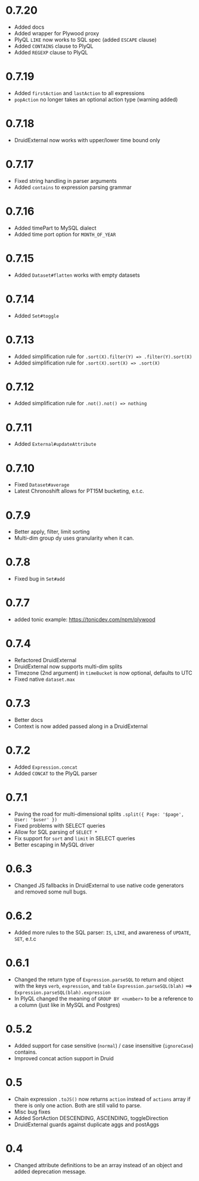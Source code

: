 # 0.7.20

- Added docs
- Added wrapper for Plywood proxy
- PlyQL `LIKE` now works to SQL spec (added `ESCAPE` clause)
- Added `CONTAINS` clause to PlyQL
- Added `REGEXP` clause to PlyQL

# 0.7.19

- Added `firstAction` and `lastAction` to all expressions
- `popAction` no longer takes an optional action type (warning added)

# 0.7.18

- DruidExternal now works with upper/lower time bound only

# 0.7.17

- Fixed string handling in parser arguments
- Added `contains` to expression parsing grammar

# 0.7.16

- Added timePart to MySQL dialect
- Added time port option for `MONTH_OF_YEAR`

# 0.7.15

- Added `Dataset#flatten` works with empty datasets

# 0.7.14

- Added `Set#toggle`

# 0.7.13

- Added simplification rule for `.sort(X).filter(Y) => .filter(Y).sort(X)`
- Added simplification rule for `.sort(X).sort(X) => .sort(X)`

# 0.7.12

- Added simplification rule for `.not().not() => nothing`

# 0.7.11

- Added `External#updateAttribute`

# 0.7.10

- Fixed `Dataset#average`
- Latest Chronoshift allows for PT15M bucketing, e.t.c. 

# 0.7.9

- Better apply, filter, limit sorting 
- Multi-dim group dy uses granularity when it can. 

# 0.7.8

- Fixed bug in `Set#add` 

# 0.7.7

- added tonic example: https://tonicdev.com/npm/plywood

# 0.7.4

- Refactored DruidExternal
- DruidExternal now supports multi-dim splits
- Timezone (2nd argument) in `timeBucket` is now optional, defaults to UTC
- Fixed native `dataset.max`

# 0.7.3

- Better docs
- Context is now added passed along in a DruidExternal

# 0.7.2

- Added `Expression.concat`
- Added `CONCAT` to the PlyQL parser

# 0.7.1

- Paving the road for multi-dimensional splits `.split({ Page: '$page', User: '$user' })`
- Fixed problems with SELECT queries
- Allow for SQL parsing of `SELECT *`
- Fix support for `sort` and `limit` in SELECT queries
- Better escaping in MySQL driver

# 0.6.3

- Changed JS fallbacks in DruidExternal to use native code generators and removed some null bugs. 

# 0.6.2

- Added more rules to the SQL parser: `IS`, `LIKE`, and awareness of `UPDATE`, `SET`, e.t.c
 
# 0.6.1

- Changed the return type of `Expression.parseSQL` to return and object with the keys `verb`, `expression`, and `table`
  `Expression.parseSQL(blah)` ==> `Expression.parseSQL(blah).expression`
- In PlyQL changed the meaning of `GROUP BY <number>` to be a reference to a column (just like in MySQL and Postgres)

# 0.5.2

- Added support for case sensitive (`normal`) / case insensitive (`ignoreCase`) contains.
- Improved concat action support in Druid

# 0.5

- Chain expression `.toJS()` now returns `action` instead of `actions` array if there is only one action.
  Both are still valid to parse.
- Misc bug fixes
- Added SortAction DESCENDING, ASCENDING, toggleDirection
- DruidExternal guards against duplicate aggs and postAggs

# 0.4

- Changed attribute definitions to be an array instead of an object and added deprecation message. 

